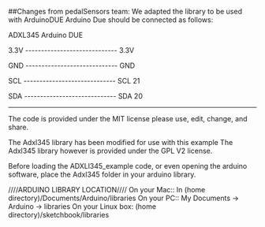 
##Changes from pedalSensors team:
We adapted the library to be used with ArduinoDUE
Arduino Due should be connected as follows:

ADXL345					Arduino DUE


3.3V	-----------------------------	3.3V


GND	-----------------------------	GND


SCL	-----------------------------	SCL 21


SDA	-----------------------------	SDA 20


-----------------------------------------------



The code is provided under the MIT license please use, edit, change, and share. 

The Adxl345 library has been modified for use with this example
The Adxl345 library however is provided under the GPL V2 license.

Before loading the ADXLl345_example code, or even opening the arduino software, place the Adxl345 folder in your arduino library.

////ARDUINO LIBRARY LOCATION////
On your Mac:: In (home directory)/Documents/Arduino/libraries
On your PC:: My Documents -> Arduino -> libraries
On your Linux box: (home directory)/sketchbook/libraries


